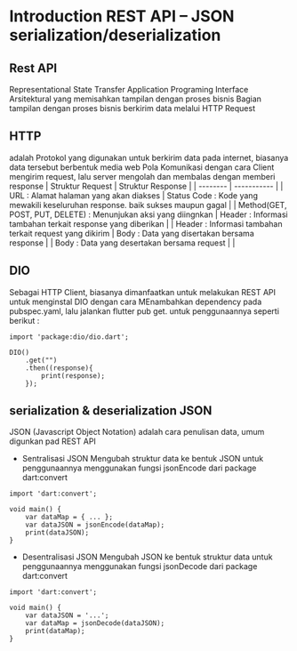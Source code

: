 # Introduction REST API – JSON serialization/deserialization

## Rest API
Representational State Transfer Application Programing Interface 
Arsitektural yang memisahkan tampilan dengan proses bisnis
Bagian tampilan dengan proses bisnis berkirim data melalui HTTP Request

## HTTP
adalah Protokol yang digunakan untuk berkirim data pada internet, biasanya data tersebut berbentuk media web
Pola Komunikasi dengan cara Client mengirim request, lalu server mengolah dan membalas dengan memberi response
| Struktur Request | Struktur Response |
| -------- | ----------- |
| URL : Alamat halaman yang akan diakses | Status Code : Kode yang mewakili keseluruhan response. baik sukses maupun gagal |
| Method(GET, POST, PUT, DELETE) : Menunjukan aksi yang diingnkan | Header : Informasi tambahan terkait response yang diberikan |
| Header : Informasi tambahan terkait request yang dikirim | Body : Data yang disertakan bersama response |
| Body : Data yang desertakan bersama request |  |

## DIO
Sebagai HTTP Client, biasanya dimanfaatkan untuk melakukan REST API
untuk menginstal DIO  dengan cara MEnambahkan dependency pada pubspec.yaml, lalu jalankan flutter pub get.
untuk penggunaannya seperti berikut :
```
import 'package:dio/dio.dart';

DIO()
    .get("")
    .then((response){
        print(response);
    });
```

## serialization & deserialization JSON
JSON (Javascript Object Notation) adalah cara penulisan data, umum digunkan pad REST API
- Sentralisasi JSON
Mengubah struktur data ke bentuk JSON
untuk penggunaannya menggunakan fungsi jsonEncode dari package dart:convert
```
import 'dart:convert';

void main() {
    var dataMap = { ... };
    var dataJSON = jsonEncode(dataMap);
    print(dataJSON);
}
```
- Desentralisasi JSON
Mengubah JSON ke bentuk struktur data
untuk penggunaannya menggunakan fungsi jsonDecode dari package dart:convert
```
import 'dart:convert';

void main() {
    var dataJSON = '...';
    var dataMap = jsonDecode(dataJSON);
    print(dataMap);
}
```